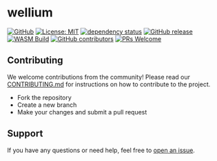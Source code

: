 # wellium

[![GitHub](https://img.shields.io/badge/github-by--The--Lindemans/wellium-8da0cb?style=for-the-badge&labelColor=007fff&logo=github)](https://github.com/by-The-Lindemans/wellium)
[![License: MIT](https://img.shields.io/badge/License-MPLv2-blue.svg?style=for-the-badge)](https://opensource.org/licenses/MPL-2-0)
[![dependency status](https://deps.rs/repo/github/by-The-Lindemans/wellium/status.svg?style=for-the-badge)](https://deps.rs/repo/github/by-The-Lindemans/wellium)
[![GitHub release](https://img.shields.io/github/release/by-The-Lindemans/wellium.svg?style=for-the-badge)](https://github.com/by-The-Lindemans/wellium/releases)
[![WASM Build](https://img.shields.io/github/actions/workflow/status/by-The-Lindemans/wellium/deploy.yml?branch=main&style=for-the-badge)](https://github.com/by-The-Lindemans/wellium/actions/workflows/deploy.yml)
[![GitHub contributors](https://img.shields.io/github/contributors/by-The-Lindemans/wellium.svg?style=for-the-badge)](https://github.com/by-The-Lindemans/wellium/graphs/contributors)
[![PRs Welcome](https://img.shields.io/badge/PRs-welcome-brightgreen.svg?style=for-the-badge)](http://makeapullrequest.com)


## Contributing

We welcome contributions from the community! Please read our [CONTRIBUTING.md](CONTRIBUTING.md) for instructions on how to contribute to the project.

- Fork the repository
- Create a new branch
- Make your changes and submit a pull request


## Support

If you have any questions or need help, feel free to [open an issue](https://github.com/by-The-Lindemans/wellium/issues).
